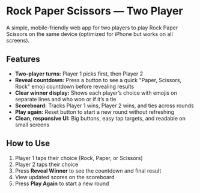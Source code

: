 # Rock Paper Scissors — Two Player

A simple, mobile-friendly web app for two players to play Rock Paper Scissors on the same device (optimized for iPhone but works on all screens).

## Features

- **Two-player turns:** Player 1 picks first, then Player 2  
- **Reveal countdown:** Press a button to see a quick "Paper, Scissors, Rock" emoji countdown before revealing results  
- **Clear winner display:** Shows each player’s choice with emojis on separate lines and who won or if it’s a tie  
- **Scoreboard:** Tracks Player 1 wins, Player 2 wins, and ties across rounds  
- **Play again:** Reset button to start a new round without refreshing  
- **Clean, responsive UI:** Big buttons, easy tap targets, and readable on small screens  

## How to Use

1. Player 1 taps their choice (Rock, Paper, or Scissors)  
2. Player 2 taps their choice  
3. Press **Reveal Winner** to see the countdown and final result  
4. View updated scores on the scoreboard  
5. Press **Play Again** to start a new round  
